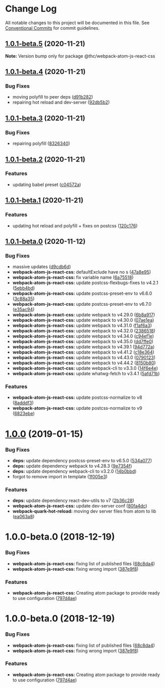 # Change Log

All notable changes to this project will be documented in this file.
See [Conventional Commits](https://conventionalcommits.org) for commit guidelines.

## [1.0.1-beta.5](https://github.com/thc-tools/webpack-laboratory/compare/@thc/webpack-atom-js-react-css@1.0.1-beta.4...@thc/webpack-atom-js-react-css@1.0.1-beta.5) (2020-11-21)

**Note:** Version bump only for package @thc/webpack-atom-js-react-css





## [1.0.1-beta.4](https://github.com/thc-tools/webpack-laboratory/compare/@thc/webpack-atom-js-react-css@1.0.1-beta.3...@thc/webpack-atom-js-react-css@1.0.1-beta.4) (2020-11-21)


### Bug Fixes

* moving polyfill to peer deps ([d91b282](https://github.com/thc-tools/webpack-laboratory/commit/d91b282597958a66564606b8a832bceb63fda524))
* repairing hot reload and dev-server ([92db5b2](https://github.com/thc-tools/webpack-laboratory/commit/92db5b2b5d0626aa7e8b31fcad8a8f02318afa15))





## [1.0.1-beta.3](https://github.com/thc-tools/webpack-laboratory/compare/@thc/webpack-atom-js-react-css@1.0.1-beta.2...@thc/webpack-atom-js-react-css@1.0.1-beta.3) (2020-11-21)


### Bug Fixes

* repairing polyfill ([8326340](https://github.com/thc-tools/webpack-laboratory/commit/832634079067d1f2281e421ce642d37c4d795d09))





## [1.0.1-beta.2](https://github.com/thc-tools/webpack-laboratory/compare/@thc/webpack-atom-js-react-css@1.0.1-beta.1...@thc/webpack-atom-js-react-css@1.0.1-beta.2) (2020-11-21)


### Features

* updating babel preset ([c04572a](https://github.com/thc-tools/webpack-laboratory/commit/c04572a5af597ba14da21ff0a9edd3f0baf43bfa))





## [1.0.1-beta.1](https://github.com/thc-tools/webpack-laboratory/compare/@thc/webpack-atom-js-react-css@1.0.1-beta.0...@thc/webpack-atom-js-react-css@1.0.1-beta.1) (2020-11-21)


### Features

* updating hot reload and polyfill + fixes on postcss ([120c176](https://github.com/thc-tools/webpack-laboratory/commit/120c176d03d09cf49c78b224735411c85d1b0560))





## [1.0.1-beta.0](https://github.com/thc-tools/webpack-laboratory/compare/@thc/webpack-atom-js-react-css@1.0.0...@thc/webpack-atom-js-react-css@1.0.1-beta.0) (2020-11-12)


### Bug Fixes

* massive updates ([d9cdb6d](https://github.com/thc-tools/webpack-laboratory/commit/d9cdb6de2947dca6e215f3d5150b44176117fdeb))
* **webpack-atom-js-react-css:** defaultExclude have no s ([47a8e95](https://github.com/thc-tools/webpack-laboratory/commit/47a8e95e3111efa19f3b10e337f59c0b8da85074))
* **webpack-atom-js-react-css:** fix variable name ([6a75518](https://github.com/thc-tools/webpack-laboratory/commit/6a755186eff752b73f472a838eb0a6257992f6a6))
* **webpack-atom-js-react-css:** update postcss-flexbugs-fixes to v4.2.1 ([5ebb4bd](https://github.com/thc-tools/webpack-laboratory/commit/5ebb4bdda5f4a864fbb21fe77e09c775cbb64cf8))
* **webpack-atom-js-react-css:** update postcss-preset-env to v6.6.0 ([3c88a35](https://github.com/thc-tools/webpack-laboratory/commit/3c88a35b3faecdc379c466edd1aa995170714d76))
* **webpack-atom-js-react-css:** update postcss-preset-env to v6.7.0 ([e35ac94](https://github.com/thc-tools/webpack-laboratory/commit/e35ac94d4ec44b38ad4d3e99218f9656ca521148))
* **webpack-atom-js-react-css:** update webpack to v4.29.0 ([6b8a917](https://github.com/thc-tools/webpack-laboratory/commit/6b8a917465c907a6926300aa4a8d149b55fb99d8))
* **webpack-atom-js-react-css:** update webpack to v4.30.0 ([07ae1ea](https://github.com/thc-tools/webpack-laboratory/commit/07ae1ea08fba4257bc3ee5d78be5ee8c737fd5ba))
* **webpack-atom-js-react-css:** update webpack to v4.31.0 ([f1af6a3](https://github.com/thc-tools/webpack-laboratory/commit/f1af6a397bbd7b4264f1ea263bc9b9e252014cc9))
* **webpack-atom-js-react-css:** update webpack to v4.32.0 ([2386518](https://github.com/thc-tools/webpack-laboratory/commit/2386518df92fc3d76576fa4aa9e652e23b3631d9))
* **webpack-atom-js-react-css:** update webpack to v4.34.0 ([c94ef1e](https://github.com/thc-tools/webpack-laboratory/commit/c94ef1e72330b4eacc4eb4d081cc9f3f457eb2ca))
* **webpack-atom-js-react-css:** update webpack to v4.35.0 ([dd7ffe0](https://github.com/thc-tools/webpack-laboratory/commit/dd7ffe01ada4511234f40935b6bb21ece96f01a7))
* **webpack-atom-js-react-css:** update webpack to v4.39.1 ([94d772a](https://github.com/thc-tools/webpack-laboratory/commit/94d772a4f0dad2d5706008c8a20d7f7bec800ccc))
* **webpack-atom-js-react-css:** update webpack to v4.41.2 ([c18e364](https://github.com/thc-tools/webpack-laboratory/commit/c18e36469cd168e248cbfa42da5c2dbde65faa59))
* **webpack-atom-js-react-css:** update webpack to v4.43.0 ([0790123](https://github.com/thc-tools/webpack-laboratory/commit/0790123258410352ba53a1bb14fa0ae51a45fd4a))
* **webpack-atom-js-react-css:** update webpack to v4.44.2 ([8150b80](https://github.com/thc-tools/webpack-laboratory/commit/8150b808df3c1fe51e8869b81defe0bd6b87a71f))
* **webpack-atom-js-react-css:** update webpack-cli to v3.3.0 ([14f6e4e](https://github.com/thc-tools/webpack-laboratory/commit/14f6e4ed07f40ab645dcd8a508a7914970050fe3))
* **webpack-atom-js-react-css:** update whatwg-fetch to v3.4.1 ([5afd71b](https://github.com/thc-tools/webpack-laboratory/commit/5afd71b28758af42f2122de93b88f9900d09411d))


### Features

* **webpack-atom-js-react-css:** update postcss-normalize to v8 ([8adddf3](https://github.com/thc-tools/webpack-laboratory/commit/8adddf3dfdbd687b0b99339c35f60f50260ecb2a))
* **webpack-atom-js-react-css:** update postcss-normalize to v9 ([6823ebe](https://github.com/thc-tools/webpack-laboratory/commit/6823ebe89ad1b4c07734fe63c76266e5f6c4f54a))





# [1.0.0](https://github.com/thc-tools/webpack-laboratory/compare/@thc/webpack-atom-js-react-css@1.0.0-beta.0...@thc/webpack-atom-js-react-css@1.0.0) (2019-01-15)


### Bug Fixes

* **deps:** update dependency postcss-preset-env to v6.5.0 ([534a077](https://github.com/thc-tools/webpack-laboratory/commit/534a077))
* **deps:** update dependency webpack to v4.28.3 ([9e7354f](https://github.com/thc-tools/webpack-laboratory/commit/9e7354f))
* **deps:** update dependency webpack-cli to v3.2.0 ([14b0bbd](https://github.com/thc-tools/webpack-laboratory/commit/14b0bbd))
* forgot to remove import in template ([1f005e3](https://github.com/thc-tools/webpack-laboratory/commit/1f005e3))


### Features

* **deps:** update dependency react-dev-utils to v7 ([2b36c28](https://github.com/thc-tools/webpack-laboratory/commit/2b36c28))
* **webpack-atom-js-react-css:** update dev-server conf ([80fa4dc](https://github.com/thc-tools/webpack-laboratory/commit/80fa4dc))
* **webpack-quark-hot-reload:** moving dev server files from atom to lib ([ea063a8](https://github.com/thc-tools/webpack-laboratory/commit/ea063a8))






# 1.0.0-beta.0 (2018-12-19)


### Bug Fixes

* **webpack-atom-js-react-css:** fixing list of published files ([68c8da4](https://github.com/thc-tools/webpack-laboratory/commit/68c8da4))
* **webpack-atom-js-react-css:** fixing wrong import ([387e9f8](https://github.com/thc-tools/webpack-laboratory/commit/387e9f8))


### Features

* **webpack-atom-js-react-css:** Creating atom package to provide ready to use configuration ([797d4ae](https://github.com/thc-tools/webpack-laboratory/commit/797d4ae))





# 1.0.0-beta.0 (2018-12-19)


### Bug Fixes

* **webpack-atom-js-react-css:** fixing list of published files ([68c8da4](https://github.com/thc-tools/webpack-laboratory/commit/68c8da4))
* **webpack-atom-js-react-css:** fixing wrong import ([387e9f8](https://github.com/thc-tools/webpack-laboratory/commit/387e9f8))


### Features

* **webpack-atom-js-react-css:** Creating atom package to provide ready to use configuration ([797d4ae](https://github.com/thc-tools/webpack-laboratory/commit/797d4ae))
